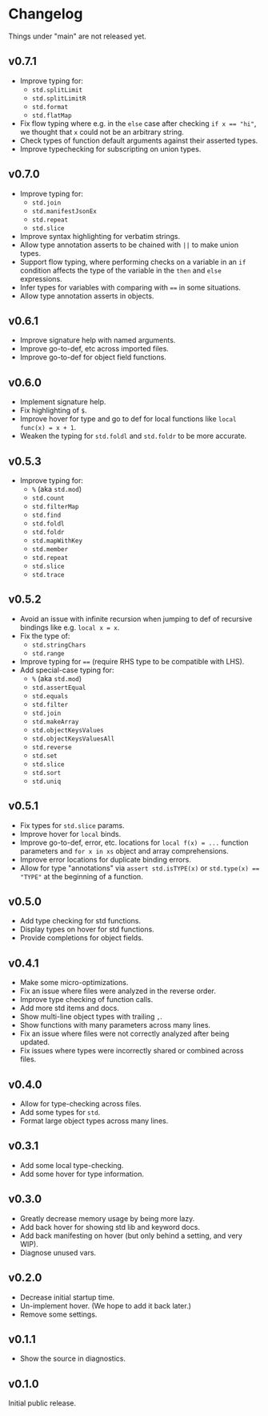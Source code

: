 # Changelog

Things under "main" are not released yet.

## v0.7.1

- Improve typing for:
  - `std.splitLimit`
  - `std.splitLimitR`
  - `std.format`
  - `std.flatMap`
- Fix flow typing where e.g. in the `else` case after checking `if x == "hi"`, we thought that `x` could not be an arbitrary string.
- Check types of function default arguments against their asserted types.
- Improve typechecking for subscripting on union types.

## v0.7.0

- Improve typing for:
  - `std.join`
  - `std.manifestJsonEx`
  - `std.repeat`
  - `std.slice`
- Improve syntax highlighting for verbatim strings.
- Allow type annotation asserts to be chained with `||` to make union types.
- Support flow typing, where performing checks on a variable in an `if` condition affects the type of the variable in the `then` and `else` expressions.
- Infer types for variables with comparing with `==` in some situations.
- Allow type annotation asserts in objects.

## v0.6.1

- Improve signature help with named arguments.
- Improve go-to-def, etc across imported files.
- Improve go-to-def for object field functions.

## v0.6.0

- Implement signature help.
- Fix highlighting of `$`.
- Improve hover for type and go to def for local functions like `local func(x) = x + 1`.
- Weaken the typing for `std.foldl` and `std.foldr` to be more accurate.

## v0.5.3

- Improve typing for:
  - `%` (aka `std.mod`)
  - `std.count`
  - `std.filterMap`
  - `std.find`
  - `std.foldl`
  - `std.foldr`
  - `std.mapWithKey`
  - `std.member`
  - `std.repeat`
  - `std.slice`
  - `std.trace`

## v0.5.2

- Avoid an issue with infinite recursion when jumping to def of recursive bindings like e.g. `local x = x`.
- Fix the type of:
  - `std.stringChars`
  - `std.range`
- Improve typing for `==` (require RHS type to be compatible with LHS).
- Add special-case typing for:
  - `%` (aka `std.mod`)
  - `std.assertEqual`
  - `std.equals`
  - `std.filter`
  - `std.join`
  - `std.makeArray`
  - `std.objectKeysValues`
  - `std.objectKeysValuesAll`
  - `std.reverse`
  - `std.set`
  - `std.slice`
  - `std.sort`
  - `std.uniq`

## v0.5.1

- Fix types for `std.slice` params.
- Improve hover for `local` binds.
- Improve go-to-def, error, etc. locations for `local f(x) = ...` function parameters and `for x in xs` object and array comprehensions.
- Improve error locations for duplicate binding errors.
- Allow for type "annotations" via `assert std.isTYPE(x)` or `std.type(x) == "TYPE"` at the beginning of a function.

## v0.5.0

- Add type checking for std functions.
- Display types on hover for std functions.
- Provide completions for object fields.

## v0.4.1

- Make some micro-optimizations.
- Fix an issue where files were analyzed in the reverse order.
- Improve type checking of function calls.
- Add more std items and docs.
- Show multi-line object types with trailing `,`.
- Show functions with many parameters across many lines.
- Fix an issue where files were not correctly analyzed after being updated.
- Fix issues where types were incorrectly shared or combined across files.

## v0.4.0

- Allow for type-checking across files.
- Add some types for `std`.
- Format large object types across many lines.

## v0.3.1

- Add some local type-checking.
- Add some hover for type information.

## v0.3.0

- Greatly decrease memory usage by being more lazy.
- Add back hover for showing std lib and keyword docs.
- Add back manifesting on hover (but only behind a setting, and very WIP).
- Diagnose unused vars.

## v0.2.0

- Decrease initial startup time.
- Un-implement hover. (We hope to add it back later.)
- Remove some settings.

## v0.1.1

- Show the source in diagnostics.

## v0.1.0

Initial public release.
